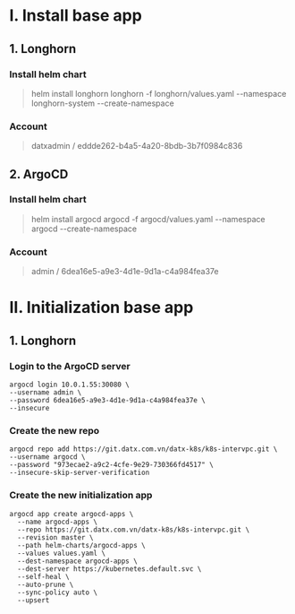 # I. Install base app
## 1. Longhorn
### Install helm chart
> helm install longhorn longhorn -f longhorn/values.yaml --namespace longhorn-system --create-namespace
### Account
> datxadmin / eddde262-b4a5-4a20-8bdb-3b7f0984c836

## 2. ArgoCD
### Install helm chart
> helm install argocd argocd -f argocd/values.yaml --namespace argocd --create-namespace
### Account
> admin / 6dea16e5-a9e3-4d1e-9d1a-c4a984fea37e

# II. Initialization base app
## 1. Longhorn
### Login to the ArgoCD server
```
argocd login 10.0.1.55:30080 \
--username admin \
--password 6dea16e5-a9e3-4d1e-9d1a-c4a984fea37e \
--insecure
```
### Create the new repo
```
argocd repo add https://git.datx.com.vn/datx-k8s/k8s-intervpc.git \
--username argocd \
--password "973ecae2-a9c2-4cfe-9e29-730366fd4517" \
--insecure-skip-server-verification
```
### Create the new initialization app

```
argocd app create argocd-apps \
  --name argocd-apps \
  --repo https://git.datx.com.vn/datx-k8s/k8s-intervpc.git \
  --revision master \
  --path helm-charts/argocd-apps \
  --values values.yaml \
  --dest-namespace argocd-apps \
  --dest-server https://kubernetes.default.svc \
  --self-heal \
  --auto-prune \
  --sync-policy auto \
  --upsert
```